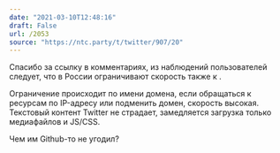 ```yaml
---
date: "2021-03-10T12:48:16"
draft: False
url: /2053
source: "https://ntc.party/t/twitter/907/20"
---
```


Спасибо за ссылку в комментариях, из наблюдений пользователей следует, что в России ограничивают скорость также к . 

Ограничение происходит по имени домена, если обращаться к ресурсам по IP-адресу или подменить домен, скорость высокая. Текстовый контент Twitter не страдает, замедляется загрузка только медиафайлов и JS/CSS.

Чем им Github-то не угодил?
